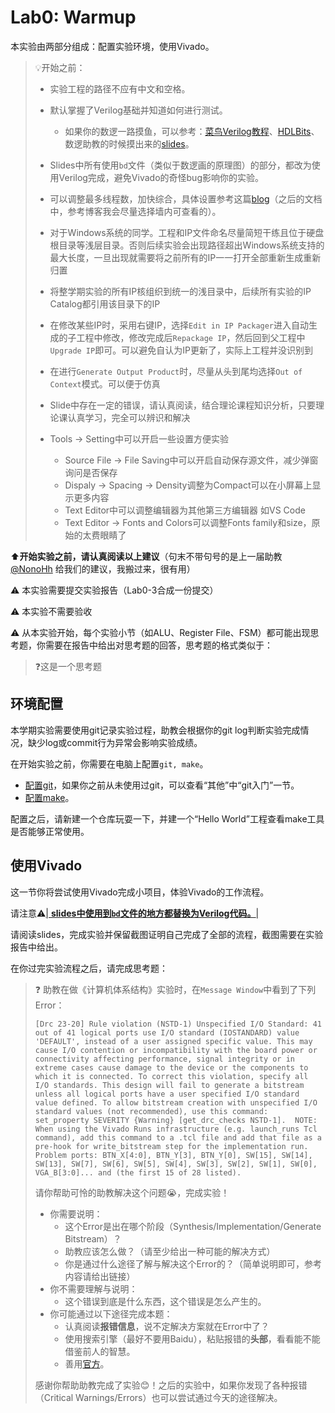 # Lab0: Warmup

本实验由两部分组成：配置实验环境，使用Vivado。

> 💡开始之前：
>
> * 实验工程的路径不应有中文和空格。
> * 默认掌握了Verilog基础并知道如何进行测试。
>   * 如果你的数逻一路摸鱼，可以参考：[菜鸟Verilog教程](https://www.runoob.com/w3cnote/verilog-tutorial.html)、[HDLBits](https://hdlbits.01xz.net/wiki/Main_Page)、数逻助教的时候摸出来的[slides](https://github.com/Guahao31/for_Computer_Logic/tree/master/slides)。
> * Slides中所有使用`bd`文件（类似于数逻画的原理图）的部分，都改为使用Verilog完成，避免Vivado的奇怪bug影响你的实验。
> * 可以调整最多线程数，加快综合，具体设置参考这篇[blog](https://blog.csdn.net/yundanfengqing_nuc/article/details/107866015)（之后的文档中，参考博客我会尽量选择墙内可查看的）。
> * 对于Windows系统的同学。工程和IP文件命名尽量简短干练且位于硬盘根目录等浅层目录。否则后续实验会出现路径超出Windows系统支持的最大长度，一旦出现就需要将之前所有的IP一一打开全部重新生成重新归置
> * 将整学期实验的所有IP核组织到统一的浅目录中，后续所有实验的IP Catalog都引用该目录下的IP
> * 在修改某些IP时，采用右键IP，选择`Edit in IP Packager`进入自动生成的子工程中修改，修改完成后`Repackage IP`，然后回到父工程中`Upgrade IP`即可。可以避免自认为IP更新了，实际上工程并没识别到
> * 在进行`Generate Output Product`时，尽量从头到尾均选择`Out of Context`模式。可以便于仿真
> * Slide中存在一定的错误，请认真阅读，结合理论课程知识分析，只要理论课认真学习，完全可以辨识和解决
> * Tools → Setting中可以开启一些设置方便实验
>
>   - Source File → File Saving中可以开启自动保存源文件，减少弹窗询问是否保存
>   - Dispaly → Spacing → Density调整为Compact可以在小屏幕上显示更多内容
>   - Text Editor中可以调整编辑器为其他第三方编辑器 如VS Code
>   - Text Editor → Fonts and Colors可以调整Fonts family和size，原始的太费眼睛了

⬆️**开始实验之前，请认真阅读以上建议**（句末不带句号的是上一届助教 [@NonoHh](https://github.com/NonoHh) 给我们的建议，我搬过来，很有用）

⚠️ 本实验需要提交实验报告（Lab0-3合成一份提交）

⚠️ 本实验不需要验收

⚠️ 从本实验开始，每个实验小节（如ALU、Register File、FSM）都可能出现思考题，你需要在报告中给出对思考题的回答，思考题的格式类似于：

> ❓这是一个思考题

## 环境配置

本学期实验需要使用git记录实验过程，助教会根据你的git log判断实验完成情况，缺少log或commit行为异常会影响实验成绩。

在开始实验之前，你需要在电脑上配置`git, make`。

* [配置git](https://www.windows11.pro/5639.html)，如果你之前从未使用过git，可以查看“其他”中“git入门”一节。
* [配置make](https://tehub.com/a/aCYp1uw0tG)。

配置之后，请新建一个仓库玩耍一下，并建一个“Hello World”工程查看make工具是否能够正常使用。

## 使用Vivado

这一节你将尝试使用Vivado完成小项目，体验Vivado的工作流程。

请注意⚠️<u>| **slides中使用到`bd`文件的地方都替换为Verilog代码。**|</u>

请阅读slides，完成实验并保留截图证明自己完成了全部的流程，截图需要在实验报告中给出。



在你过完实验流程之后，请完成思考题：

> ❓ 助教在做《计算机体系结构》实验时，在`Message Window`中看到了下列Error：
>
> ```
> [Drc 23-20] Rule violation (NSTD-1) Unspecified I/O Standard: 41 out of 41 logical ports use I/O standard (IOSTANDARD) value 'DEFAULT', instead of a user assigned specific value. This may cause I/O contention or incompatibility with the board power or connectivity affecting performance, signal integrity or in extreme cases cause damage to the device or the components to which it is connected. To correct this violation, specify all I/O standards. This design will fail to generate a bitstream unless all logical ports have a user specified I/O standard value defined. To allow bitstream creation with unspecified I/O standard values (not recommended), use this command: set_property SEVERITY {Warning} [get_drc_checks NSTD-1].  NOTE: When using the Vivado Runs infrastructure (e.g. launch_runs Tcl command), add this command to a .tcl file and add that file as a pre-hook for write_bitstream step for the implementation run. Problem ports: BTN_X[4:0], BTN_Y[3], BTN_Y[0], SW[15], SW[14], SW[13], SW[7], SW[6], SW[5], SW[4], SW[3], SW[2], SW[1], SW[0], VGA_B[3:0]... and (the first 15 of 28 listed).
> ```
>
> 请你帮助可怜的助教解决这个问题😭，完成实验！
>
> * 你需要说明：
>   * 这个Error是出在哪个阶段（Synthesis/Implementation/Generate Bitstream）？
>   * 助教应该怎么做？（请至少给出一种可能的解决方式）
>   * 你是通过什么途径了解与解决这个Error的？（简单说明即可，参考内容请给出链接）
> * 你不需要理解与说明：
>   * 这个错误到底是什么东西，这个错误是怎么产生的。
> * 你可能通过以下途径完成本题：
>   * 认真阅读**报错信息**，说不定解决方案就在Error中了？
>   * 使用搜索引擎（最好不要用Baidu），粘贴报错的**头部**，看看能不能借鉴前人的智慧。
>   * 善用[官方](https://support.xilinx.com/)。
>
> 感谢你帮助助教完成了实验😊！之后的实验中，如果你发现了各种报错（Critical Warnings/Errors）也可以尝试通过今天的途径解决。
